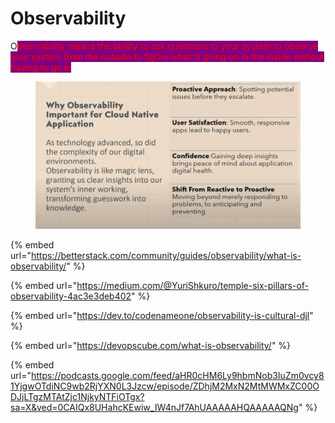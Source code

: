 # Observability

O<mark style="color:red;background-color:purple;">bservability means the ability to ask questions to your system to observe your system from the outside to figure what is going on in the inside without having to go in</mark>





<figure><img src="../../.gitbook/assets/image (1) (1) (1) (1) (1) (1) (1) (1).png" alt=""><figcaption></figcaption></figure>

{% embed url="https://betterstack.com/community/guides/observability/what-is-observability/" %}

{% embed url="https://medium.com/@YuriShkuro/temple-six-pillars-of-observability-4ac3e3deb402" %}

{% embed url="https://dev.to/codenameone/observability-is-cultural-djl" %}

{% embed url="https://devopscube.com/what-is-observability/" %}

{% embed url="https://podcasts.google.com/feed/aHR0cHM6Ly9hbmNob3IuZm0vcy81YjgwOTdiNC9wb2RjYXN0L3Jzcw/episode/ZDhjM2MxN2MtMWMxZC00ODJjLTgzMTAtZjc1NjkyNTFiOTgx?sa=X&ved=0CAIQx8UHahcKEwiw_IW4nJf7AhUAAAAAHQAAAAAQNg" %}
